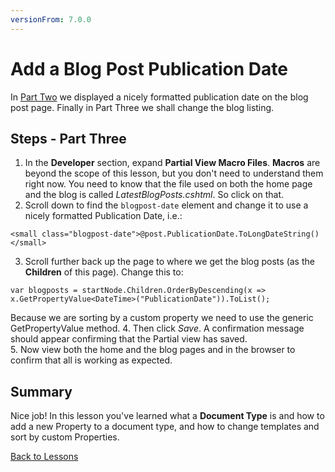 ```yaml
---
versionFrom: 7.0.0
---
```


# Add a Blog Post Publication Date

In [Part Two](part-2.md) we displayed a nicely formatted publication date on the blog post page.
Finally in Part Three we shall change the blog listing.

## Steps - Part Three
1. In the **Developer** section, expand **Partial View Macro Files**.  **Macros** are beyond the scope of this lesson, but you don't need to understand them right now. You need to know that the file used on both the home page and the blog is called *LatestBlogPosts.cshtml*.  So click on that.
2. Scroll down to find the `blogpost-date` element and change it to use a nicely formatted Publication Date, i.e.:
```
<small class="blogpost-date">@post.PublicationDate.ToLongDateString()</small>
```
3. Scroll further back up the page to where we get the blog posts (as the **Children** of this page).  Change this to:
```
var blogposts = startNode.Children.OrderByDescending(x => x.GetPropertyValue<DateTime>("PublicationDate")).ToList();
```
Because we are sorting by a custom property we need to use the generic GetPropertyValue method.
4. Then click *Save*. A confirmation message should appear confirming that the Partial view has saved.  
5. Now view both the home and the blog pages and in the browser to confirm that all is working as expected.

## Summary
Nice job! In this lesson you've learned what a **Document Type** is and how to add a new Property to a document type, and how to change templates and sort by custom Properties.

[Back to Lessons](../index.md)
